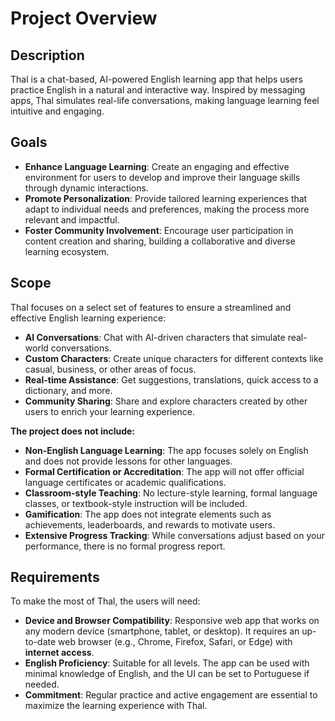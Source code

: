# Project Overview

## Description

Thal is a chat-based, AI-powered English learning app that helps users practice English in a natural and interactive way. Inspired by messaging apps, Thal simulates real-life conversations, making language learning feel intuitive and engaging.

## Goals

* **Enhance Language Learning**: Create an engaging and effective environment for users to develop and improve their language skills through dynamic interactions.
* **Promote Personalization**: Provide tailored learning experiences that adapt to individual needs and preferences, making the process more relevant and impactful.
* **Foster Community Involvement**: Encourage user participation in content creation and sharing, building a collaborative and diverse learning ecosystem.

## Scope

Thal focuses on a select set of features to ensure a streamlined and effective English learning experience:

* **AI Conversations**: Chat with AI-driven characters that simulate real-world conversations.
* **Custom Characters**: Create unique characters for different contexts like casual, business, or other areas of focus.
* **Real-time Assistance**: Get suggestions, translations, quick access to a dictionary, and more.
* **Community Sharing**: Share and explore characters created by other users to enrich your learning experience.

**The project does not include:**

* **Non-English Language Learning**: The app focuses solely on English and does not provide lessons for other languages.
* **Formal Certification or Accreditation**: The app will not offer official language certificates or academic qualifications.
* **Classroom-style Teaching**: No lecture-style learning, formal language classes, or textbook-style instruction will be included.
* **Gamification**: The app does not integrate elements such as achievements, leaderboards, and rewards to motivate users.
* **Extensive Progress Tracking**: While conversations adjust based on your performance, there is no formal progress report.

## Requirements

To make the most of Thal, the users will need:

* **Device and Browser Compatibility**: Responsive web app that works on any modern device (smartphone, tablet, or desktop). It requires an up-to-date web browser (e.g., Chrome, Firefox, Safari, or Edge) with **internet access**.
* **English Proficiency**: Suitable for all levels. The app can be used with minimal knowledge of English, and the UI can be set to Portuguese if needed.
* **Commitment**: Regular practice and active engagement are essential to maximize the learning experience with Thal.
